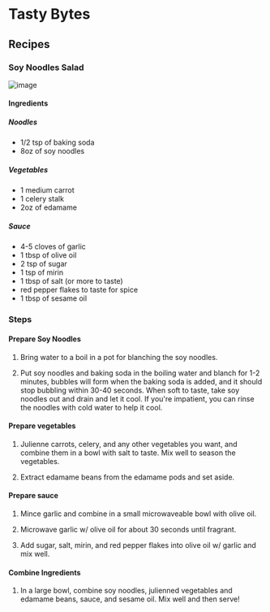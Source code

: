 # Tasty Bytes

## Recipes

### Soy Noodles Salad

![image](https://github.com/user-attachments/assets/2f439113-9ece-410d-87fc-f41ca5b51b83)

#### Ingredients

##### Noodles

* 1/2 tsp of baking soda
* 8oz of soy noodles
  
##### Vegetables

* 1 medium carrot
* 1 celery stalk
* 2oz of edamame

##### Sauce

* 4-5 cloves of garlic
* 1 tbsp of olive oil
* 2 tsp of sugar
* 1 tsp of mirin
* 1 tbsp of salt (or more to taste)
* red pepper flakes to taste for spice
* 1 tbsp of sesame oil

### Steps

#### Prepare Soy Noodles

1. Bring water to a boil in a pot for blanching the soy noodles.

2. Put soy noodles and baking soda in the boiling water and blanch for 1-2 minutes, bubbles will form when the baking soda is added, and it should stop bubbling within 30-40 seconds. When soft to taste, take soy noodles out and drain and let it cool. If you're impatient, you can rinse the noodles with cold water to help it cool.

#### Prepare vegetables

1. Julienne carrots, celery, and any other vegetables you want, and combine them in a bowl with salt to taste. Mix well to season the vegetables.

2. Extract edamame beans from the edamame pods and set aside.

#### Prepare sauce

1. Mince garlic and combine in a small microwaveable bowl with olive oil.

2. Microwave garlic w/ olive oil for about 30 seconds until fragrant.

3. Add sugar, salt, mirin, and red pepper flakes into olive oil w/ garlic and mix well.

#### Combine Ingredients

1. In a large bowl, combine soy noodles, julienned vegetables and edamame beans, sauce, and sesame oil. Mix well and then serve!

